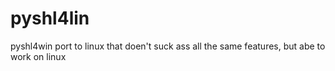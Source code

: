 # pyshl4lin
pyshl4win port to linux that doen't suck ass all the same features, but abe to work on linux
